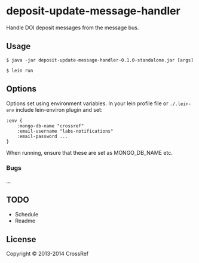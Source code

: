 # deposit-update-message-handler

Handle DOI deposit messages from the message bus.

## Usage

    $ java -jar deposit-update-message-handler-0.1.0-standalone.jar [args]

    $ lein run

## Options

Options set using environment variables. In your lein profile file or `./.lein-env` include lein-environ plugin and set:

    :env {
        :mongo-db-name "crossref"
        :email-username "labs-notifications"
        :email-password ...              
    }

When running, ensure that these are set as MONGO_DB_NAME etc.

### Bugs

...

## TODO

 - Schedule
 - Readme

## License

Copyright © 2013-2014 CrossRef


